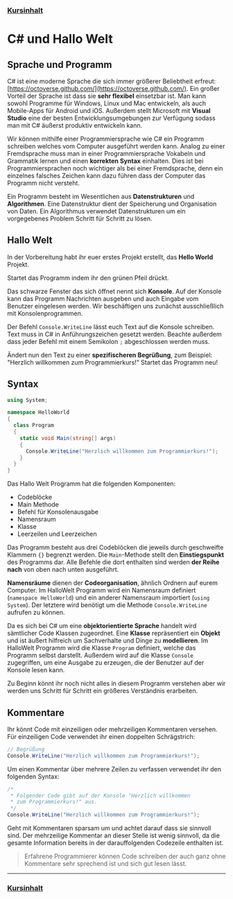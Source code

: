 ### [Kursinhalt](../README.md)

C# und Hallo Welt
==================

Sprache und Programm
---------------------

C# ist eine moderne Sprache die sich immer größerer Beliebtheit erfreut: [https://octoverse.github.com/](https://octoverse.github.com/). Ein großer Vorteil der Sprache ist dass sie **sehr flexibel** einsetzbar ist. Man kann sowohl Programme für Windows, Linux und Mac entwickeln, als auch Mobile-Apps für Android und iOS. Außerdem stellt Microsoft mit **Visual Studio** eine der besten Entwicklungsumgebungen zur Verfügung sodass man mit C# äußerst produktiv entwickeln kann. 

Wir können mithilfe einer Programmiersprache wie C# ein Programm schreiben welches vom Computer ausgeführt werden kann. Analog zu einer Fremdsprache muss man in einer Programmiersprache Vokabeln und Grammatik lernen und einen **korrekten Syntax** einhalten. Dies ist bei Programmiersprachen noch wichtiger als bei einer Fremdsprache, denn ein einzelnes falsches Zeichen kann dazu führen dass der Computer das Programm nicht versteht.

Ein Programm besteht im Wesentlichen aus **Datenstrukturen** und **Algorithmen**. Eine Datenstruktur dient der Speicherung und Organisation von Daten. Ein Algorithmus verwendet Datenstrukturen um ein vorgegebenes Problem Schritt für Schritt zu lösen.

Hallo Welt
-----------

In der Vorbereitung habt ihr euer erstes Projekt erstellt, das **Hello World** Projekt.

Startet das Programm indem ihr den grünen Pfeil drückt.

Das schwarze Fenster das sich öffnet nennt sich **Konsole**. Auf der Konsole kann das Programm Nachrichten ausgeben und auch Eingabe vom Benutzer eingelesen werden. Wir beschäftigen uns zunächst ausschließlich mit Konsolenprogrammen.

Der Befehl `Console.WriteLine` lässt euch Text auf die Konsole schreiben. Text muss in C# in Anführungszeichen gesetzt werden. Beachte außerdem dass jeder Befehl mit einem Semikolon `;` abgeschlossen werden muss.

Ändert nun den Text zu einer **spezifischeren Begrüßung**, zum Beispiel: "Herzlich willkommen zum Programmierkurs!" Startet das Programm neu!

Syntax
-------

```cs
using System;

namespace HelloWorld
{
  class Program
  {
    static void Main(string[] args)
    {
      Console.WriteLine("Herzlich willkommen zum Programmierkurs!");    
    }
  }
}
```

Das Hallo Welt Programm hat die folgenden Komponenten:

- Codeblöcke
- Main Methode
- Befehl für Konsolenausgabe
- Namensraum
- Klasse
- Leerzeilen und Leerzeichen

Das Programm besteht aus drei Codeblöcken die jeweils durch geschweifte Klammern `{}` begrenzt werden. Die `Main`-Methode stellt den **Einstiegspunkt** des Programms dar. Alle Befehle die dort enthalten sind werden **der Reihe nach** von oben nach unten ausgeführt. 

**Namensräume** dienen der **Codeorganisation**, ähnlich Ordnern auf eurem Computer. Im HalloWelt Programm wird ein Namensraum definiert (`namespace HelloWorld`) und ein anderer Namensraum importiert (`using System`). Der letztere wird benötigt um die Methode `Console.WriteLine` aufrufen zu können.

Da es sich bei C# um eine **objektorientierte Sprache** handelt wird sämtlicher Code Klassen zugeordnet. Eine **Klasse** repräsentiert ein **Objekt** und ist äußert hilfreich um Sachverhalte und Dinge zu **modellieren**. Im HalloWelt Programm wird die Klasse `Program` definiert, welche das Programm selbst darstellt. Außerdem wird auf die Klasse `Console` zugegriffen, um eine Ausgabe zu erzeugen, die der Benutzer auf der Konsole lesen kann.

Zu Beginn könnt ihr noch nicht alles in diesem Programm verstehen aber wir werden uns Schritt für Schritt ein größeres Verständnis erarbeiten.


Kommentare 
-----------

Ihr könnt Code mit einzeiligen oder mehrzeiligen Kommentaren versehen. Für einzeiligen Code verwendet ihr einen doppelten Schrägstrich:

```cs
// Begrüßung
Console.WriteLine("Herzlich willkommen zum Programmierkurs!");  
```

Um einen Kommentar über mehrere Zeilen zu verfassen verwendet ihr den folgenden Syntax:

```cs
/*
 * Folgender Code gibt auf der Konsole "Herzlich willkommen
 * zum Programmierkurs!" aus.
 */
Console.WriteLine("Herzlich willkommen zum Programmierkurs!");  
```

Geht mit Kommentaren sparsam um und achtet darauf dass sie sinnvoll sind. Der mehrzeilige Kommentar an dieser Stelle ist wenig sinnvoll, da die gesamte Information bereits in der darauffolgenden Codezeile enthalten ist.

>Erfahrene Programmierer können Code schreiben der auch ganz ohne Kommentare sehr sprechend ist und sich gut lesen lässt.

---

### [Kursinhalt](../README.md)